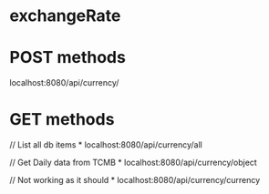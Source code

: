 # exchangeRate


# POST methods #

localhost:8080/api/currency/

# GET methods #
// List all db items *
localhost:8080/api/currency/all

// Get Daily data from TCMB *
localhost:8080/api/currency/object

// Not working as it should *
localhost:8080/api/currency/currency


